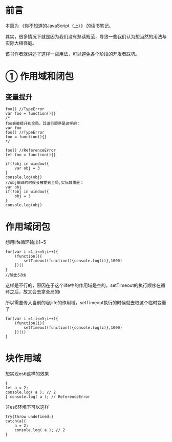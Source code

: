 # 前言

本篇为 《你不知道的JavaScript（上）》 的读书笔记。

其实，很多情况下就是因为我们没有熟读规范，导致一些我们认为想当然的用法与实际大相径庭。

该书作者就讲述了这样一些用法，可以避免各个阶段的开发者踩坑。

# ① 作用域和闭包

## 变量提升

```
foo() //TypeError
var foo = function(){}
/*
foo会被提升到全局，其运行顺序是这样的：
var foo
foo() //TypeError
foo = function(){}
*/

foo() //ReferenceError
let foo = function(){}

if(!obj in window){
	var obj = 3 
}
console.log(obj)
//obj编译的时候会被提到全局,实际效果是：
var obj
if(!obj in window){
	obj = 3 
}
console.log(obj)
```

# 作用域闭包

想用iife循环输出1~5
```
for(var i =1;i<=5;i++){
	(function(){
		setTimeout(function(){console.log(i)},1000)
	})()
}
//输出5次6
```

这样是不行的，原因在于这个iife中的作用域是空的，setTimeout的执行顺序在循环之后，故又会去拿全局的i

所以需要传入当前的i到iife的作用域，setTimeout执行的时候就去取这个临时变量了

```
for(var i =1;i<=5;i++){
	(function(i){
		setTimeout(function(){console.log(i)},1000)
	})(i)
}
```

# 块作用域

想实现es6这样的效果
```
{
let a = 2;
console.log( a ); // 2
} console.log( a ); // ReferenceError
```

非es6环境下可以这样

```
try{throw undefined;}
catch(a){
	a = 2;
	console.log( a ); // 2
}
```
